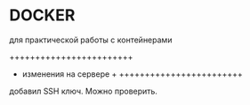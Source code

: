 # DOCKER
для практической работы с контейнерами

++++++++++++++++++++++++
+ изменения на сервере +
++++++++++++++++++++++++
  
добавил SSH ключ. Можно проверить.
